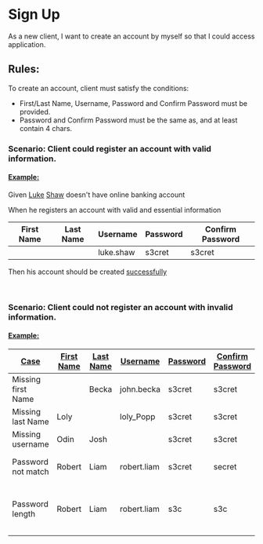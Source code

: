 # Sign Up

As a new client, I want to create an account by myself so that I could access application.

## Rules:

To create an account, client must satisfy the conditions:

- First/Last Name, Username, Password and Confirm Password must be provided.
- Password and Confirm Password must be the same as, and at least contain 4 chars.

### Scenario: Client could register an account with valid information.
#### [Example:](- "Could sign up")
<div>
    <p concordion:execute="#data=registerAccount(#firstName,#lastName,#username,#password,#confirmPassword)">

Given [Luke](- "#firstName") [Shaw](- "#lastName") doesn't have online banking account

When he registers an account with <span concordion:assert-true="isRegistrationDataValid()">valid and essential information</span>

|First Name|Last Name| Username | Password | Confirm Password|
|---|---|---|---|---|
|<span concordion:echo="#firstName" />|<span concordion:echo="#lastName" />|<span concordion:set="#username">luke.shaw</span>|<span concordion:set="#password">s3cret</span>|<span concordion:set="#confirmPassword">s3cret</span>|

Then his account should be created [successfully](- "c:assert-true=#data.signUpResult")

</p>
</div>

<br/>

### Scenario: Client could not register an account with invalid information.
#### [Example:](- "Could not sign up")
|[][registerAccount][Case](- "c:example")|[First Name][]|[Last Name][]|[Username][]|[Password][]|[Confirm Password][]|[Error Message][match]|
|---|---|---|---|---|---|---|
|Missing first Name|<p/>|Becka|john.becka|s3cret|s3cret|First Name is required|
|Missing last Name|Loly|<p/>|loly_Popp|s3cret|s3cret|Last Name is required|
|Missing username|Odin|Josh|<p/>|s3cret|s3cret|Username is required|
|Password not match|Robert|Liam|robert.liam|s3cret|secret|Password does not match|
|Password length|Robert|Liam|robert.liam|s3c|s3c|Password must contain at least 4 characters|

[First Name]: - "#firstName"
[Last Name]: - "#lastName"
[Username]:- "#username"
[Password]:- "#password"
[Confirm Password]: - "#confirmPassword"
[registerAccount]: - "#data=registerAccount(#firstName,#lastName,#username,#password,#confirmPassword)"
[match]:- "?=#data.errorMessage"